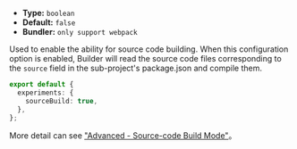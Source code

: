 - **Type:** `boolean`
- **Default:** `false`
- **Bundler:** `only support webpack`

Used to enable the ability for source code building. When this configuration option is enabled, Builder will read the source code files corresponding to the `source` field in the sub-project's package.json and compile them.

```ts
export default {
  experiments: {
    sourceBuild: true,
  },
};
```

More detail can see ["Advanced - Source-code Build Mode"](https://modernjs.dev/builder/en/guide/advanced/source-build.html)。
